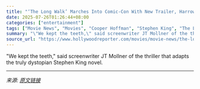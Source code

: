 ```yaml
---
title: "‘The Long Walk’ Marches Into Comic-Con With New Trailer, Harrowing Footage"
date: 2025-07-26T01:26:44+08:00
categories: ["entertainment"]
tags: ["Movie News", "Movies", "Cooper Hoffman", "Stephen King", "The Long Walk"]
summary: "\"We kept the teeth,\" said screenwriter JT Mollner of the thriller that adapts the truly dystopian Stephen King novel."
source_url: "https://www.hollywoodreporter.com/movies/movie-news/the-long-walk-comic-con-with-new-trailer-harrowing-footage-1236329627/"
---
```


"We kept the teeth," said screenwriter JT Mollner of the thriller that adapts the truly dystopian Stephen King novel.

---

*来源: [原文链接](https://www.hollywoodreporter.com/movies/movie-news/the-long-walk-comic-con-with-new-trailer-harrowing-footage-1236329627/)*
